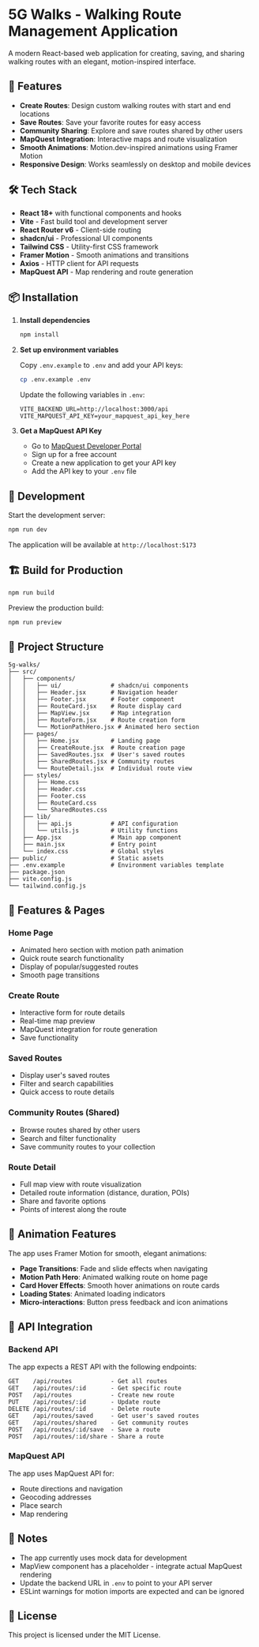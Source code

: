 # 5G Walks - Walking Route Management Application

A modern React-based web application for creating, saving, and sharing walking routes with an elegant, motion-inspired interface.

## 🚀 Features

- **Create Routes**: Design custom walking routes with start and end locations
- **Save Routes**: Save your favorite routes for easy access
- **Community Sharing**: Explore and save routes shared by other users
- **MapQuest Integration**: Interactive maps and route visualization
- **Smooth Animations**: Motion.dev-inspired animations using Framer Motion
- **Responsive Design**: Works seamlessly on desktop and mobile devices

## 🛠️ Tech Stack

- **React 18+** with functional components and hooks
- **Vite** - Fast build tool and development server
- **React Router v6** - Client-side routing
- **shadcn/ui** - Professional UI components
- **Tailwind CSS** - Utility-first CSS framework
- **Framer Motion** - Smooth animations and transitions
- **Axios** - HTTP client for API requests
- **MapQuest API** - Map rendering and route generation

## 📦 Installation

1. **Install dependencies**
   ```bash
   npm install
   ```

2. **Set up environment variables**
   
   Copy `.env.example` to `.env` and add your API keys:
   ```bash
   cp .env.example .env
   ```
   
   Update the following variables in `.env`:
   ```
   VITE_BACKEND_URL=http://localhost:3000/api
   VITE_MAPQUEST_API_KEY=your_mapquest_api_key_here
   ```

3. **Get a MapQuest API Key**
   - Go to [MapQuest Developer Portal](https://developer.mapquest.com/)
   - Sign up for a free account
   - Create a new application to get your API key
   - Add the API key to your `.env` file

## 🚀 Development

Start the development server:

```bash
npm run dev
```

The application will be available at `http://localhost:5173`

## 🏗️ Build for Production

```bash
npm run build
```

Preview the production build:

```bash
npm run preview
```

## 📁 Project Structure

```
5g-walks/
├── src/
│   ├── components/
│   │   ├── ui/              # shadcn/ui components
│   │   ├── Header.jsx       # Navigation header
│   │   ├── Footer.jsx       # Footer component
│   │   ├── RouteCard.jsx    # Route display card
│   │   ├── MapView.jsx      # Map integration
│   │   ├── RouteForm.jsx    # Route creation form
│   │   └── MotionPathHero.jsx # Animated hero section
│   ├── pages/
│   │   ├── Home.jsx         # Landing page
│   │   ├── CreateRoute.jsx  # Route creation page
│   │   ├── SavedRoutes.jsx  # User's saved routes
│   │   ├── SharedRoutes.jsx # Community routes
│   │   └── RouteDetail.jsx  # Individual route view
│   ├── styles/
│   │   ├── Home.css
│   │   ├── Header.css
│   │   ├── Footer.css
│   │   ├── RouteCard.css
│   │   └── SharedRoutes.css
│   ├── lib/
│   │   ├── api.js           # API configuration
│   │   └── utils.js         # Utility functions
│   ├── App.jsx              # Main app component
│   ├── main.jsx             # Entry point
│   └── index.css            # Global styles
├── public/                  # Static assets
├── .env.example             # Environment variables template
├── package.json
├── vite.config.js
└── tailwind.config.js
```

## 🎨 Features & Pages

### Home Page
- Animated hero section with motion path animation
- Quick route search functionality
- Display of popular/suggested routes
- Smooth page transitions

### Create Route
- Interactive form for route details
- Real-time map preview
- MapQuest integration for route generation
- Save functionality

### Saved Routes
- Display user's saved routes
- Filter and search capabilities
- Quick access to route details

### Community Routes (Shared)
- Browse routes shared by other users
- Search and filter functionality
- Save community routes to your collection

### Route Detail
- Full map view with route visualization
- Detailed route information (distance, duration, POIs)
- Share and favorite options
- Points of interest along the route

## 🎨 Animation Features

The app uses Framer Motion for smooth, elegant animations:

- **Page Transitions**: Fade and slide effects when navigating
- **Motion Path Hero**: Animated walking route on home page
- **Card Hover Effects**: Smooth hover animations on route cards
- **Loading States**: Animated loading indicators
- **Micro-interactions**: Button press feedback and icon animations

## 🔌 API Integration

### Backend API

The app expects a REST API with the following endpoints:

```
GET    /api/routes           - Get all routes
GET    /api/routes/:id       - Get specific route
POST   /api/routes           - Create new route
PUT    /api/routes/:id       - Update route
DELETE /api/routes/:id       - Delete route
GET    /api/routes/saved     - Get user's saved routes
GET    /api/routes/shared    - Get community routes
POST   /api/routes/:id/save  - Save a route
POST   /api/routes/:id/share - Share a route
```

### MapQuest API

The app uses MapQuest API for:
- Route directions and navigation
- Geocoding addresses
- Place search
- Map rendering

## 📝 Notes

- The app currently uses mock data for development
- MapView component has a placeholder - integrate actual MapQuest rendering
- Update the backend URL in `.env` to point to your API server
- ESLint warnings for motion imports are expected and can be ignored

## 📄 License

This project is licensed under the MIT License.
